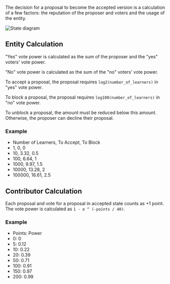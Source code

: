 The decision for a proposal to become the accepted version is a calculation of a few factors: the reputation of the proposer and voters and the usage of the entity.

![State diagram](https://docs.google.com/drawings/d/1YEmyN7elZebEoPOquy31CTZTP1wnTUjgqMGP4ywpeqM/pub?w=641&h=394)

Entity Calculation
------------------

"Yes" vote power is calculated as the sum of the proposer and the "yes" voters' vote power.

"No" vote power is calculated as the sum of the "no" voters' vote power.

To accept a proposal, the proposal requires `log2(number_of_learners)` in "yes" vote power. 

To block a proposal, the proposal requires `log100(number_of_learners)` in "no" vote power.

To unblock a proposal, the amount must be reduced below this amount. Otherwise, the proposer can decline their proposal.

### Example

- Number of Learners, To Accept, To Block
- 1, 0, 0
- 10, 3.32, 0.5
- 100, 6.64, 1
- 1000, 9.97, 1.5
- 10000, 13.28, 2
- 100000, 16.61, 2.5

Contributor Calculation
-----------------------

Each proposal and vote for a proposal in accepted state counts as +1 point. The vote power is calculated as `1 - e ^ (-points / 40)`.

### Example

- Points: Power
- 0: 0
- 5: 0.12
- 10: 0.22
- 20: 0.39
- 50: 0.71
- 100: 0.91
- 150: 0.97
- 200: 0.99
